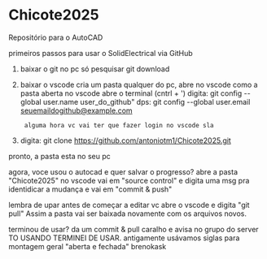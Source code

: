 # Chicote2025
Repositório para o AutoCAD


primeiros passos para usar o SolidElectrical via GitHub

1. baixar o git no pc
        só pesquisar git download

2. baixar o vscode
        cria um pasta qualquer do pc, abre no vscode
        como a pasta aberta no vscode abre o terminal (cntrl + ')
        digita: git config --global user.name user_do_github"
        dps: git config --global user.email seuemaildogithub@example.com

        alguma hora vc vai ter que fazer login no vscode sla

3. digita: git clone https://github.com/antoniotm1/Chicote2025.git

pronto, a pasta esta no seu pc

agora, voce usou o autocad e quer salvar o progresso?
abre a pasta "Chicote2025" no vscode
vai em "source control" e digita uma msg pra identidicar a mudança e vai em "commit & push"



lembra de upar antes de começar a editar
vc abre o vscode e digita "git pull"
Assim a pasta vai ser baixada novamente com os arquivos novos.

terminou de usar? da um commit & pull caralho
e avisa no grupo do server TO USANDO 
TERMINEI DE USAR.
antigamente usávamos siglas para montagem geral "aberta e fechada"
brenokask
